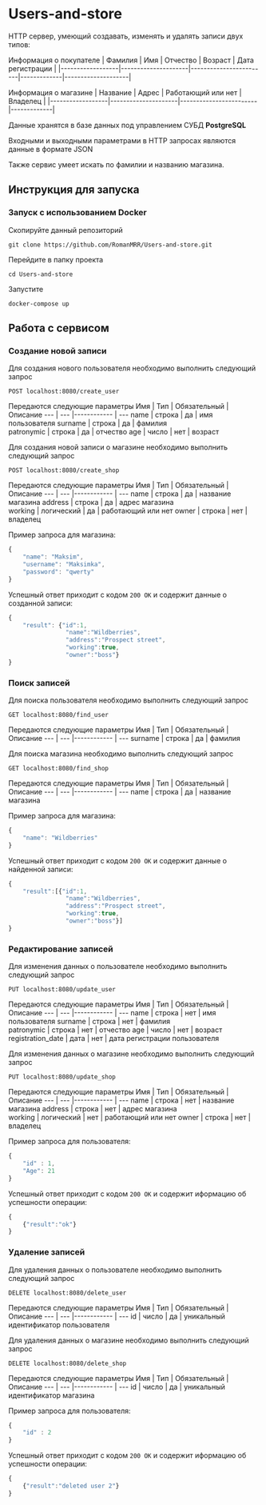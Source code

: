 # Users-and-store
HTTP сервер, умеющий создавать, изменять и удалять записи двух типов:

Информация о покупателе
| Фамилия | Имя | Отчество | Возраст | Дата регистрации |
|------------------|---------------------|------------------------|-------------|--------------------|

Информация о магазине
| Название | Адрес | Работающий или нет | Владелец | 
|------------------|---------------------|------------------------|-------------|

Данные хранятся в базе данных под управлением СУБД **PostgreSQL**

Входными и выходными параметрами в  HTTP  запросах являются данные в формате  JSON

Также сервис умеет искать по фамилии и названию магазина.


## Инструкция для запуска

### Запуск с использованием Docker
Скопируйте данный репозиторий 
```
git clone https://github.com/RomanMRR/Users-and-store.git
```
Перейдите в папку проекта
```
cd Users-and-store
```
Запустите
```
docker-compose up 
```

## Работа с сервисом
### Создание новой записи
Для создания нового пользователя необходимо выполнить следующий запрос
```
POST localhost:8080/create_user
```
Передаются следующие параметры
Имя | Тип | Обязательный | Описание
--- | --- |------------ | ---
name | строка | да | имя пользователя
surname | строка | да | фамилия  
patronymic | строка | да | отчество
age | число | нет | возраст

Для создания новой записи о магазине необходимо выполнить следующий запрос
```
POST localhost:8080/create_shop
```
Передаются следующие параметры
Имя | Тип | Обязательный | Описание
--- | --- |------------ | ---
name | строка | да | название магазина
address | строка | да | адрес магазина  
working | логический | да | работающий или нет
owner | строка | нет | владелец

Пример запроса для магазина:
```javascript
{
    "name": "Maksim",
    "username": "Maksimka",
    "password": "qwerty"
}
```

Успешный ответ приходит с кодом `200 ОК` и содержит данные о созданной записи:
```javascript
{
    "result": {"id":1,
                "name":"Wildberries",
                "address":"Prospect street",
                "working":true,
                "owner":"boss"}
}
```
### Поиск записей
Для поиска пользователя необходимо выполнить следующий запрос
```
GET localhost:8080/find_user
```
Передаются следующие параметры
Имя | Тип | Обязательный | Описание
--- | --- |------------ | ---
surname | строка | да | фамилия  

Для поиска магазина необходимо выполнить следующий запрос
```
GET localhost:8080/find_shop
```
Передаются следующие параметры
Имя | Тип | Обязательный | Описание
--- | --- |------------ | ---
name | строка | да | название магазина


Пример запроса для магазина:
```javascript
{
    "name": "Wildberries"
}
```

Успешный ответ приходит с кодом `200 ОК` и содержит данные о найденной записи:
```javascript
{
    "result":[{"id":1,
                "name":"Wildberries",
                "address":"Prospect street",
                "working":true,
                "owner":"boss"}]
}
```

### Редактирование записей
Для изменения данных о пользователе необходимо выполнить следующий запрос
```
PUT localhost:8080/update_user
```
Передаются следующие параметры
Имя | Тип | Обязательный | Описание
--- | --- |------------ | ---
name | строка | нет | имя пользователя
surname | строка | нет | фамилия  
patronymic | строка | нет | отчество
age | число | нет | возраст
registration_date | дата | нет | дата регистрации пользователя

Для изменения данных о магазине необходимо выполнить следующий запрос
```
PUT localhost:8080/update_shop
```
Передаются следующие параметры
Имя | Тип | Обязательный | Описание
--- | --- |------------ | ---
name | строка | нет | название магазина
address | строка | нет | адрес магазина  
working | логический | нет | работающий или нет
owner | строка | нет | владелец

Пример запроса для пользователя:
```javascript
{
    "id" : 1,
    "Age": 21
}
```

Успешный ответ приходит с кодом `200 ОК` и содержит иформацию об успешности операции:
```javascript
{
    {"result":"ok"}
}
```

### Удаление записей
Для удаления данных о пользователе необходимо выполнить следующий запрос
```
DELETE localhost:8080/delete_user
```
Передаются следующие параметры
Имя | Тип | Обязательный | Описание
--- | --- |------------ | ---
id | число | да | уникальный идентификатор пользователя


Для удаления данных о магазине необходимо выполнить следующий запрос
```
DELETE localhost:8080/delete_shop
```
Передаются следующие параметры
Имя | Тип | Обязательный | Описание
--- | --- |------------ | ---
id | число | да | уникальный идентификатор магазина

Пример запроса для пользователя:
```javascript
{
    "id" : 2
}
```

Успешный ответ приходит с кодом `200 ОК` и содержит иформацию об успешности операции:
```javascript
{
    {"result":"deleted user 2"}
}
```

